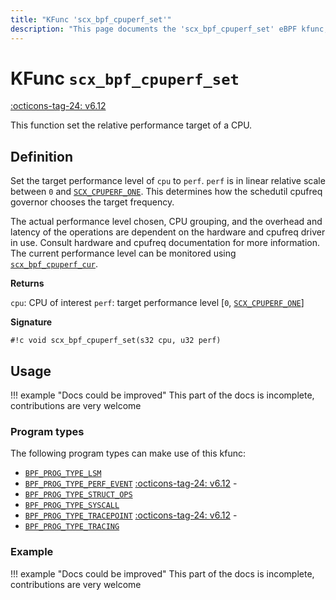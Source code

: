 ```yaml
---
title: "KFunc 'scx_bpf_cpuperf_set'"
description: "This page documents the 'scx_bpf_cpuperf_set' eBPF kfunc, including its definition, usage, program types that can use it, and examples."
---
```

# KFunc `scx_bpf_cpuperf_set`

<!-- [FEATURE_TAG](scx_bpf_cpuperf_set) -->
[:octicons-tag-24: v6.12](https://github.com/torvalds/linux/commit/d86adb4fc0655a0867da811d000df75d2a325ef6)
<!-- [/FEATURE_TAG] -->

This function set the relative performance target of a CPU.

## Definition

Set the target performance level of `cpu` to `perf`. `perf` is in linear relative scale between `0` and [`SCX_CPUPERF_ONE`](https://elixir.bootlin.com/linux/v6.13.4/source/kernel/sched/ext.c#L20). This determines how the schedutil <nospell>cpufreq</nospell> governor chooses the target frequency.

The actual performance level chosen, CPU grouping, and the overhead and latency of the operations are dependent on the hardware and <nospell>cpufreq</nospell> driver in use. Consult hardware and <nospell>cpufreq</nospell> documentation for more information. The current performance level can be monitored using [`scx_bpf_cpuperf_cur`](scx_bpf_cpuperf_cur.md).

**Returns**

`cpu`: CPU of interest
`perf`: target performance level [`0`, [`SCX_CPUPERF_ONE`](https://elixir.bootlin.com/linux/v6.13.4/source/kernel/sched/ext.c#L20)]

**Signature**

<!-- [KFUNC_DEF] -->
`#!c void scx_bpf_cpuperf_set(s32 cpu, u32 perf)`
<!-- [/KFUNC_DEF] -->

## Usage

!!! example "Docs could be improved"
    This part of the docs is incomplete, contributions are very welcome

### Program types

The following program types can make use of this kfunc:

<!-- [KFUNC_PROG_REF] -->
- [`BPF_PROG_TYPE_LSM`](../program-type/BPF_PROG_TYPE_LSM.md)
- [`BPF_PROG_TYPE_PERF_EVENT`](../program-type/BPF_PROG_TYPE_PERF_EVENT.md) [:octicons-tag-24: v6.12](https://github.com/torvalds/linux/commit/bc638d8cb5be813d4eeb9f63cce52caaa18f3960) - 
- [`BPF_PROG_TYPE_STRUCT_OPS`](../program-type/BPF_PROG_TYPE_STRUCT_OPS.md)
- [`BPF_PROG_TYPE_SYSCALL`](../program-type/BPF_PROG_TYPE_SYSCALL.md)
- [`BPF_PROG_TYPE_TRACEPOINT`](../program-type/BPF_PROG_TYPE_TRACEPOINT.md) [:octicons-tag-24: v6.12](https://github.com/torvalds/linux/commit/bc638d8cb5be813d4eeb9f63cce52caaa18f3960) - 
- [`BPF_PROG_TYPE_TRACING`](../program-type/BPF_PROG_TYPE_TRACING.md)
<!-- [/KFUNC_PROG_REF] -->

### Example

!!! example "Docs could be improved"
    This part of the docs is incomplete, contributions are very welcome

